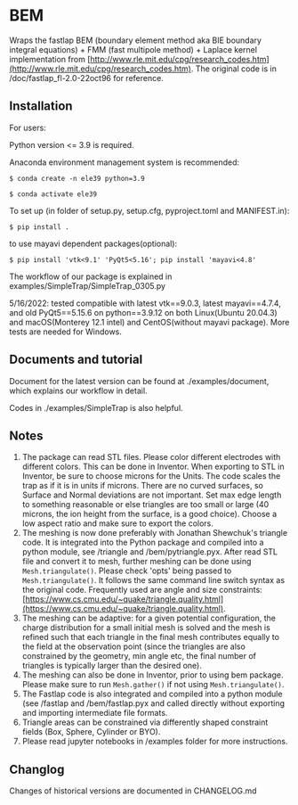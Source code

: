 # BEM
Wraps the fastlap BEM (boundary element method aka BIE boundary integral
equations) + FMM (fast multipole method) + Laplace kernel implementation
from [http://www.rle.mit.edu/cpg/research_codes.htm](http://www.rle.mit.edu/cpg/research_codes.htm). The original code is
in /doc/fastlap_fl-2.0-22oct96 for reference.

## Installation

For users:

Python version <= 3.9 is required. 

Anaconda environment management system is recommended:

    $ conda create -n ele39 python=3.9
    
    $ conda activate ele39

To set up (in folder of setup.py, setup.cfg, pyproject.toml and MANIFEST.in):

    $ pip install .

to use mayavi dependent packages(optional):

    $ pip install 'vtk<9.1' 'PyQt5<5.16'; pip install 'mayavi<4.8'

The workflow of our package is explained in examples/SimpleTrap/SimpleTrap_0305.py

5/16/2022: tested compatible with latest vtk==9.0.3, latest mayavi==4.7.4, and old PyQt5==5.15.6 on python==3.9.12 on both Linux(Ubuntu 20.04.3) and macOS(Monterey 12.1 intel) and CentOS(without mayavi package). More tests are needed for Windows.

## Documents and tutorial
Document for the latest version can be found at ./examples/document, which explains our workflow in detail.

Codes in ./examples/SimpleTrap is also helpful.


## Notes

1. The package can read STL files. Please color different electrodes with different colors. This can be done in Inventor. When exporting to STL in Inventor, be sure to choose microns for the Units. The code scales the trap as if it is in units if microns. There are no curved surfaces, so Surface and Normal deviations are not important. Set max edge length to something reasonable or else triangles are too small or large (40 microns, the ion height from the surface, is a good choice). Choose a low aspect ratio and make sure to export the colors.
2. The meshing is now done preferably with Jonathan Shewchuk's triangle code. It is integrated into the Python package and compiled into a python module, see /triangle and /bem/pytriangle.pyx. After read STL file and convert it to mesh, further meshing can be done using `Mesh.triangulate()`. Please check 'opts' being passed to `Mesh.triangulate()`. It follows the same command line switch syntax as the original code. Frequently used are angle and size constraints: [https://www.cs.cmu.edu/~quake/triangle.quality.html](https://www.cs.cmu.edu/~quake/triangle.quality.html).
3. The meshing can be adaptive: for a given potential configuration, the charge distribution for a small initial mesh is solved and the mesh is refined such that each triangle in the final mesh contributes equally to the field at the observation point (since the triangles are also constrained by the geometry, min angle etc, the final number of triangles is typically larger than the desired one).
3. The meshing can also be done in Inventor, prior to using bem package. Please make sure to run `Mesh.gather()` if not using `Mesh.triangulate()`. 
3. The Fastlap code is also integrated and compiled into a python module (see /fastlap and /bem/fastlap.pyx and called directly without exporting and importing intermediate file formats.
4. Triangle areas can be constrained via differently shaped constraint fields (Box, Sphere, Cylinder or BYO).
5. Please read jupyter notebooks in /examples folder for more instructions.


## Changlog
Changes of historical versions are documented in CHANGELOG.md
